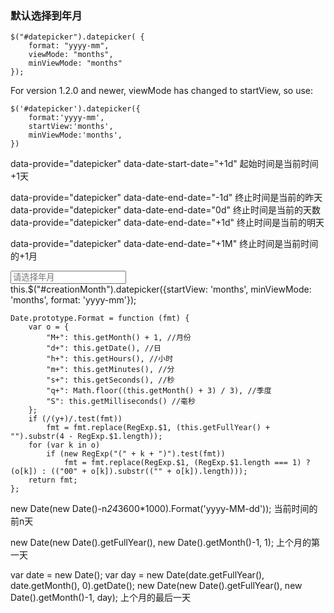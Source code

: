 ### 默认选择到年月

    $("#datepicker").datepicker( {
        format: "yyyy-mm",
        viewMode: "months", 
        minViewMode: "months"
    });

For version 1.2.0 and newer, viewMode has changed to startView, so use:

    $('#datepicker').datepicker({
        format:'yyyy-mm',
        startView:'months',
        minViewMode:'months',
    })
    
data-provide="datepicker" data-date-start-date="+1d" 起始时间是当前时间+1天

data-provide="datepicker" data-date-end-date="-1d" 终止时间是当前的昨天
data-provide="datepicker" data-date-end-date="0d"  终止时间是当前的天数
data-provide="datepicker" data-date-end-date="+1d" 终止时间是当前的明天

data-provide="datepicker" data-date-end-date="+1M" 终止时间是当前时间的+1月

<input class="blank" id="creationMonth" type="text" data-provide="datepicker" data-date-end-date="+1M" placeholder="请选择年月">
this.$("#creationMonth").datepicker({startView: 'months', minViewMode: 'months', format: 'yyyy-mm'});

```
Date.prototype.Format = function (fmt) {
    var o = {
        "M+": this.getMonth() + 1, //月份
        "d+": this.getDate(), //日
        "h+": this.getHours(), //小时
        "m+": this.getMinutes(), //分
        "s+": this.getSeconds(), //秒
        "q+": Math.floor((this.getMonth() + 3) / 3), //季度
        "S": this.getMilliseconds() //毫秒
    };
    if (/(y+)/.test(fmt))
        fmt = fmt.replace(RegExp.$1, (this.getFullYear() + "").substr(4 - RegExp.$1.length));
    for (var k in o)
        if (new RegExp("(" + k + ")").test(fmt))
            fmt = fmt.replace(RegExp.$1, (RegExp.$1.length === 1) ? (o[k]) : (("00" + o[k]).substr(("" + o[k]).length)));
    return fmt;
};
```
new Date(new Date()-n*24*3600*1000).Format('yyyy-MM-dd')); 当前时间的前n天

new Date(new Date().getFullYear(), new Date().getMonth()-1, 1); 上个月的第一天

var date = new Date();
var day = new Date(date.getFullYear(), date.getMonth(), 0).getDate();
new Date(new Date().getFullYear(), new Date().getMonth()-1, day);  上个月的最后一天


